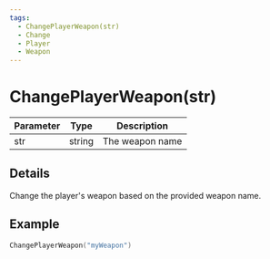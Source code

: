 ```yaml
---
tags:
  - ChangePlayerWeapon(str)
  - Change
  - Player
  - Weapon
---
```


# ChangePlayerWeapon(str)

| Parameter | Type   | Description     |
| --------- | ------ | --------------- |
| str       | string | The weapon name |

## Details

Change the player's weapon based on the provided weapon name.

## Example

```lua
ChangePlayerWeapon("myWeapon")
```
